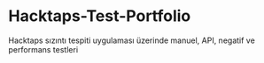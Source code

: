 # Hacktaps-Test-Portfolio
Hacktaps sızıntı tespiti uygulaması üzerinde manuel, API, negatif ve performans testleri
